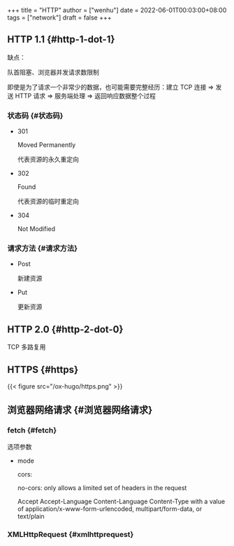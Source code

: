 +++
title = "HTTP"
author = ["wenhu"]
date = 2022-06-01T00:03:00+08:00
tags = ["network"]
draft = false
+++

## HTTP 1.1 {#http-1-dot-1}

缺点：

队首阻塞、浏览器并发请求数限制

即使是为了请求一个非常少的数据，也可能需要完整经历：建立 TCP 连接 =&gt; 发送 HTTP 请求 =&gt; 服务端处理 =&gt; 返回响应数据整个过程


### 状态码 {#状态码}

-   301

    Moved Permanently

    代表资源的永久重定向

-   302

    Found

    代表资源的临时重定向

-   304

    Not Modified


### 请求方法 {#请求方法}

-   Post

    新建资源

-   Put

    更新资源


## HTTP 2.0 {#http-2-dot-0}

TCP 多路复用


## HTTPS {#https}

{{< figure src="/ox-hugo/https.png" >}}


## 浏览器网络请求 {#浏览器网络请求}


### fetch {#fetch}

选项参数

-   mode

    cors:

    no-cors: only allows a limited set of headers in the request

    Accept
    Accept-Language
    Content-Language
    Content-Type with a value of application/x-www-form-urlencoded, multipart/form-data, or text/plain


### XMLHttpRequest {#xmlhttprequest}
